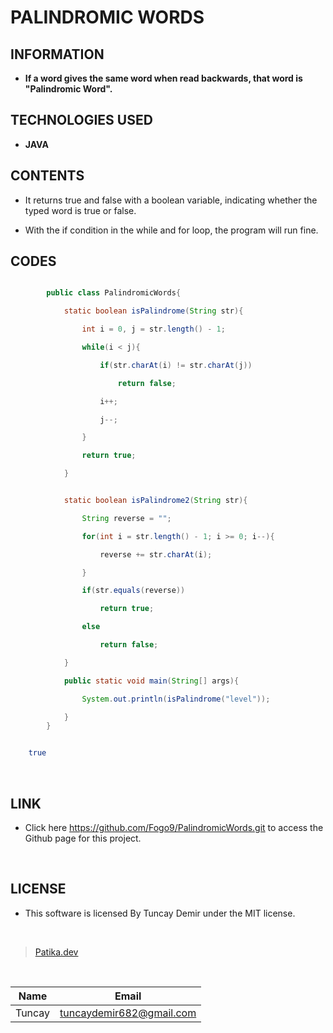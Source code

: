# **PALINDROMIC WORDS**

## INFORMATION

* **If a word gives the same word when read backwards, that word is "Palindromic Word".**

## TECHNOLOGIES USED

* **JAVA**

## CONTENTS

* It returns true and false with a boolean variable, indicating whether the typed word is true or false.

* With the if condition in the while and for loop, the program will run fine.

## CODES

```Java

        public class PalindromicWords{

            static boolean isPalindrome(String str){

                int i = 0, j = str.length() - 1;

                while(i < j){

                    if(str.charAt(i) != str.charAt(j))

                        return false;

                    i++;

                    j--;

                }

                return true;

            }


```

```Java

            static boolean isPalindrome2(String str){

                String reverse = "";

                for(int i = str.length() - 1; i >= 0; i--){

                    reverse += str.charAt(i);

                }

                if(str.equals(reverse))

                    return true;

                else

                    return false;

            }

            public static void main(String[] args){

                System.out.println(isPalindrome("level"));

            }
        }

```

```bash

    true

```

<br />

## LINK

* Click here https://github.com/Fogo9/PalindromicWords.git to access the Github page for this project.

<br />

## LICENSE

* This software is licensed By Tuncay Demir under the MIT license.

<br />

>[Patika.dev](https://app.patika.dev/fogomurphy)

<br/>

| Name |  Email |
| ---- |  ----- |
| Tuncay | tuncaydemir682@gmail.com |
